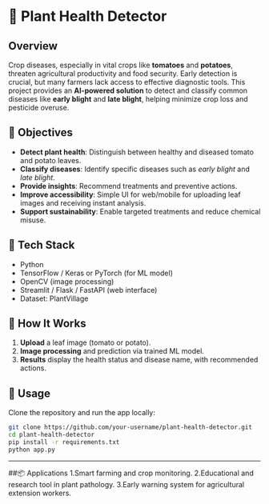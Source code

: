 # 🌿 Plant Health Detector

## Overview
Crop diseases, especially in vital crops like **tomatoes** and **potatoes**, threaten agricultural productivity and food security. Early detection is crucial, but many farmers lack access to effective diagnostic tools. This project provides an **AI-powered solution** to detect and classify common diseases like **early blight** and **late blight**, helping minimize crop loss and pesticide overuse.

## 🎯 Objectives
- **Detect plant health**: Distinguish between healthy and diseased tomato and potato leaves.
- **Classify diseases**: Identify specific diseases such as *early blight* and *late blight*.
- **Provide insights**: Recommend treatments and preventive actions.
- **Improve accessibility**: Simple UI for web/mobile for uploading leaf images and receiving instant analysis.
- **Support sustainability**: Enable targeted treatments and reduce chemical misuse.

## 🧠 Tech Stack
- Python
- TensorFlow / Keras or PyTorch (for ML model)
- OpenCV (image processing)
- Streamlit / Flask / FastAPI (web interface)
- Dataset: PlantVillage

## 🚀 How It Works
1. **Upload** a leaf image (tomato or potato).
2. **Image processing** and prediction via trained ML model.
3. **Results** display the health status and disease name, with recommended actions.

## 📱 Usage
Clone the repository and run the app locally:
```bash
git clone https://github.com/your-username/plant-health-detector.git
cd plant-health-detector
pip install -r requirements.txt
python app.py
```
---

##📦 Applications
1.Smart farming and crop monitoring.
2.Educational and research tool in plant pathology.
3.Early warning system for agricultural extension workers.
